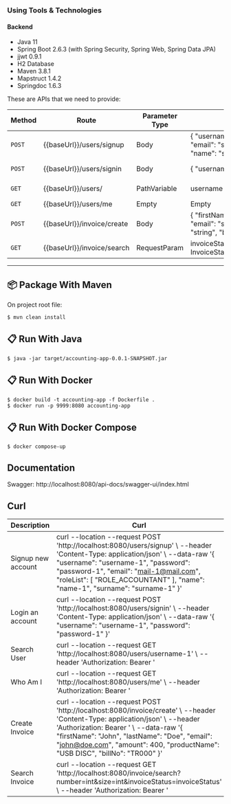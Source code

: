 ### Using Tools & Technologies
#### Backend
* Java 11
* Spring Boot 2.6.3 (with Spring Security, Spring Web, Spring Data JPA)
* jjwt 0.9.1
* H2 Database
* Maven 3.8.1
* Mapstruct 1.4.2
* Springdoc 1.6.3

These are APIs that we need to provide:

| Method | Route  | Parameter Type | Parameter Info                                                                                                                                           | Description        |
|--------|---|----------------|----------------------------------------------------------------------------------------------------------------------------------------------------------|--------------------|
| `POST` | {{baseUrl}}/users/signup   | Body           | {   "username": "string",   "password": "string",   "email": "string",   "roleList": [     "ROLE_ADMIN"   ],   "name": "string",   "surname": "string" } | Signup new account |
| `POST` | {{baseUrl}}/users/signin | Body           | {   "username": "string",   "password": "string" }                                                                                                       | Login an account   |
| `GET`  | {{baseUrl}}/users/ | PathVariable   | username                                                                                                                                                 | Search User        |
| `GET`  | {{baseUrl}}/users/me | Empty          | Empty                                                                                                                                                    | Who Am I           |
| `POST` | {{baseUrl}}/invoice/create | Body           | {   "firstName": "string",   "lastName": "string",   "email": "string",   "amount": 0,   "productName": "string",   "billNo": "string" }                 | Create Invoice             |
| `GET`  | {{baseUrl}}/invoice/search  | RequestParam   | invoiceStatus=invoiceStatus&number=int&size=int <br/>InvoiceStatus available values : ACCEPT, REJECT                                                     | Search Invoice     |
___

## :package: Package With Maven

On project root file:

```console
$ mvn clean install
```

## :clipboard: Run With Java

```console
$ java -jar target/accounting-app-0.0.1-SNAPSHOT.jar
```

## :clipboard: Run With Docker

```console
$ docker build -t accounting-app -f Dockerfile .
$ docker run -p 9999:8080 accounting-app
```

## :clipboard: Run With Docker Compose

```console
$ docker compose-up
```

## Documentation

Swagger: http://localhost:8080/api-docs/swagger-ui/index.html

## Curl
| Description | Curl  | Token  | Role       |
|-------------|-------|--------|------------|
| Signup new account   | curl --location --request POST 'http://localhost:8080/users/signup' \ --header 'Content-Type: application/json' \ --data-raw '{     "username": "username-1",     "password": "password-1",     "email": "mail-1@mail.com",     "roleList": [         "ROLE_ACCOUNTANT"     ],         "name": "name-1",     "surname": "surname-1" }' | None   | None       |
| Login an account   | curl --location --request POST 'http://localhost:8080/users/signin' \ --header 'Content-Type: application/json' \ --data-raw '{     "username": "username-1",     "password": "password-1" }' | None   | None       |
| Search User   | curl --location --request GET 'http://localhost:8080/users/username-1' \ --header 'Authorization: Bearer ' | Bearer | ROLE_ADMIN |
| Who Am I   | curl --location --request GET 'http://localhost:8080/users/me' \ --header 'Authorization: Bearer ' |Bearer | NONE       |
| Create Invoice   | curl --location --request POST 'http://localhost:8080/invoice/create' \ --header 'Content-Type: application/json' \ --header 'Authorization: Bearer ' \ --data-raw '{     "firstName": "John",     "lastName": "Doe",     "email": "john@doe.com",     "amount": 400,     "productName": "USB DISC",     "billNo": "TR000" }' | Bearer |ROLE_ACCOUNTANT |
| Search Invoice   | curl --location --request GET 'http://localhost:8080/invoice/search?number=int&size=int&invoiceStatus=invoiceStatus' \ --header 'Authorization: Bearer ' |Bearer |ROLE_ACCOUNTANT |
